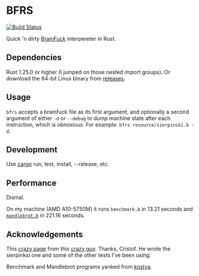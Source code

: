 # BFRS
[![Build Status](https://travis-ci.org/deciduously/bfrs.svg?branch=master)](https://travis-ci.org/deciduously/bfrs)

Quick 'n dirty [BrainFuck](https://en.wikipedia.org/wiki/Brainfuck) interpereter in Rust.
## Dependencies
Rust 1.25.0 or higher (I jumped on those nested import groups).  Or download the 64-bit Linux binary from [releases](https://github.com/deciduously/bfrs/releases).
## Usage
`bfrs` accepts a brainfuck file as its first argument, and optionally a second argument of either `-d` or `--debug` to dump machine state after each instruction, which is obnoxious. For example: `bfrs resource/sierpinski.b -d`.
## Development
Use [cargo](https://doc.rust-lang.org/stable/cargo) run, test, install, --release, etc.
## Performance
Dismal.

On my machine (AMD A10-5750M) it runs `benchmark.b` in 13.21 seconds and [`mandlebrot.b`](https://github.com/kostya/benchmarks/blob/master/brainfuck2/mandel.b) in 221.16 seconds.
## Acknowledgements
This [crazy page](http://www.hevanet.com/cristofd/brainfuck/) from this [crazy guy](http://www.hevanet.com/cristofd/brainfuck/daniel.png).  Thanks, Cristof.  He wrote the sierpinksi one and some of the other tests I've been using.

Benchmark and Mandlebrot programs yanked from [kostya](https://github.com/kostya/benchmarks).
